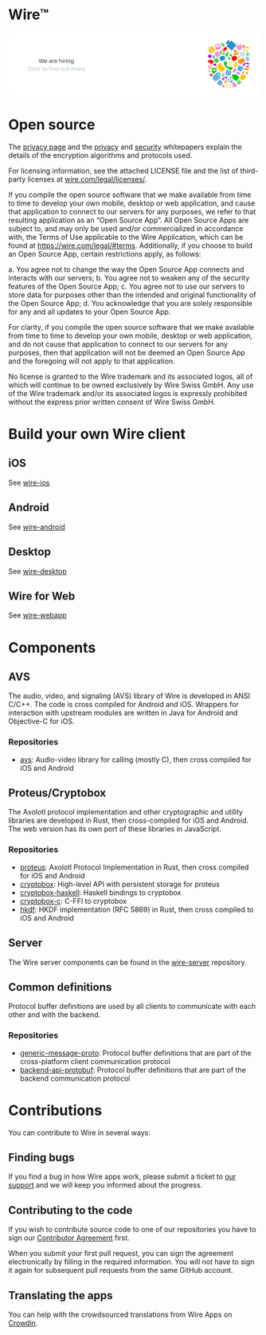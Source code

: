 # Wire™

[![Wire logo](https://github.com/wireapp/wire/blob/master/assets/header-small.png?raw=true)](https://wire.com/jobs/)

# Open source

The [privacy page](https://wire.com/privacy/) and the [privacy](https://wire.com/resource/Wire%20Privacy%20Whitepaper/download/) and [security](https://wire.com/resource/Wire%20Security%20Whitepaper/download/) whitepapers explain the details of the encryption algorithms and protocols used.

For licensing information, see the attached LICENSE file and the list of third-party licenses at [wire.com/legal/licenses/](https://wire.com/legal/licenses/).

If you compile the open source software that we make available from time to time to develop your own mobile, desktop or web application, and cause that application to connect to our servers for any purposes, we refer to that resulting application as an “Open Source App”.  All Open Source Apps are subject to, and may only be used and/or commercialized in accordance with, the Terms of Use applicable to the Wire Application, which can be found at https://wire.com/legal/#terms.  Additionally, if you choose to build an Open Source App, certain restrictions apply, as follows:

a. You agree not to change the way the Open Source App connects and interacts with our servers; b. You agree not to weaken any of the security features of the Open Source App; c. You agree not to use our servers to store data for purposes other than the intended and original functionality of the Open Source App; d. You acknowledge that you are solely responsible for any and all updates to your Open Source App. 

For clarity, if you compile the open source software that we make available from time to time to develop your own mobile, desktop or web application, and do not cause that application to connect to our servers for any purposes, then that application will not be deemed an Open Source App and the foregoing will not apply to that application.

No license is granted to the Wire trademark and its associated logos, all of which will continue to be owned exclusively by Wire Swiss GmbH. Any use of the Wire trademark and/or its associated logos is expressly prohibited without the express prior written consent of Wire Swiss GmbH.

# Build your own Wire client

## iOS
See [wire-ios](https://github.com/wireapp/wire-ios)

## Android
See [wire-android](https://github.com/wireapp/wire-android)

## Desktop
See [wire-desktop](https://github.com/wireapp/wire-desktop)

## Wire for Web
See [wire-webapp](https://github.com/wireapp/wire-webapp)

# Components

## AVS

The audio, video, and signaling (AVS) library of Wire is developed in ANSI C/C++. The code is cross compiled for Android and iOS. Wrappers for interaction with upstream modules are written in Java for Android and Objective-C for iOS.

### Repositories

- [avs](https://github.com/wireapp/avs): Audio-video library for calling (mostly C), then cross compiled for iOS and Android

## Proteus/Cryptobox

The Axolotl protocol implementation and other cryptographic and utility libraries are developed in Rust, then cross-compiled for iOS and Android. The web version has its own port of these libraries in JavaScript.

### Repositories

- [proteus](https://github.com/wireapp/proteus): Axolotl Protocol Implementation in Rust, then cross compiled for iOS and Android
- [cryptobox](https://github.com/wireapp/cryptobox): High-level API with persistent storage for proteus
- [cryptobox-haskell](https://github.com/wireapp/cryptobox-haskell): Haskell bindings to cryptobox
- [cryptobox-c](https://github.com/wireapp/cryptobox-c): C-FFI to cryptobox 
- [hkdf](https://github.com/wireapp/hkdf): HKDF implementation (RFC 5869) in Rust, then cross compiled to iOS and Android

## Server

The Wire server components can be found in the [wire-server](https://github.com/wireapp/wire-server) repository.

## Common definitions

Protocol buffer definitions are used by all clients to communicate with each other and with the backend.

### Repositories

- [generic-message-proto](https://github.com/wireapp/generic-message-proto): Protocol buffer definitions that are part of the cross-platform client communication protocol
- [backend-api-protobuf](https://github.com/wireapp/backend-api-protobuf): Protocol buffer definitions that are part of the backend communication protocol 

# Contributions

You can contribute to Wire in several ways:

## Finding bugs

If you find a bug in how Wire apps work, please submit a ticket to [our support](https://wire.com/support) and we will keep you informed about the progress.

## Contributing to the code

If you wish to contribute source code to one of our repositories you have to sign our [Contributor Agreement](https://github.com/wireapp/wire/raw/master/assets/Wire%20Contributor%20Agreement.pdf) first.

When you submit your first pull request, you can sign the agreement electronically by filling in the required information. You will not have to sign it again for subsequent pull requests from the same GitHub account.

## Translating the apps

You can help with the crowdsourced translations from Wire Apps on [Crowdin](https://crowdin.com/projects/wire).

